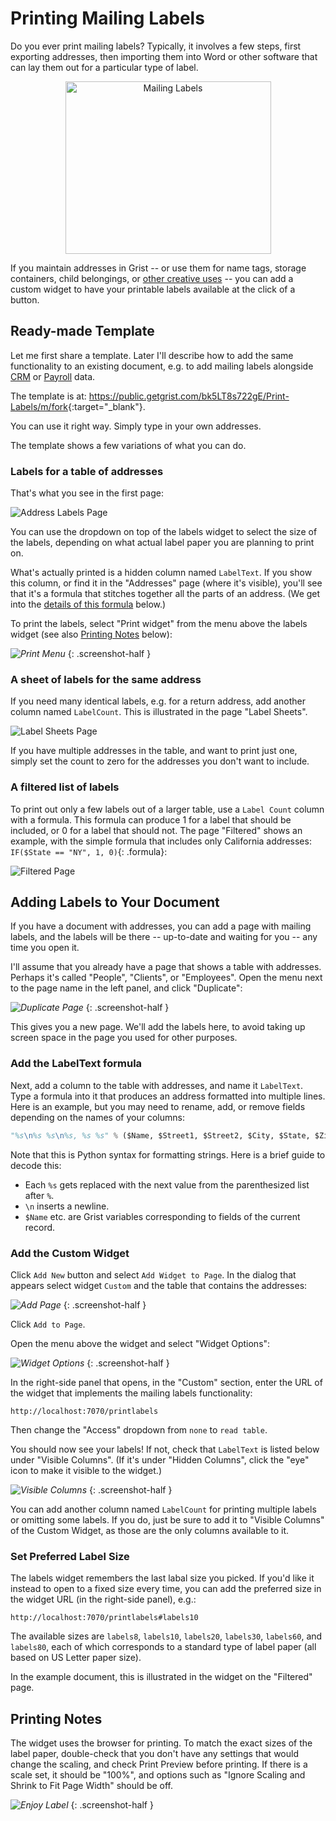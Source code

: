 # Printing Mailing Labels

Do you ever print mailing labels? Typically, it involves a few steps, first exporting
addresses, then importing them into Word or other software that can lay them out for a particular
type of label.

<center>
<img src="/examples/images/2020-10-print-labels/labels-intro.png" alt="Mailing Labels" width=329 height=276>
</center>

If you maintain addresses in Grist -- or use them for name tags, storage containers, child
belongings, or [other creative uses](https://www.shutterfly.com/designs/7-creative-uses-for-address-labels)
-- you can add a custom widget to have your printable labels available
at the click of a button.

## Ready-made Template

Let me first share a template. Later I'll describe how to add the same functionality to an
existing document, e.g. to add mailing labels alongside [CRM](lightweight-crm.md) or
[Payroll](2020-09-payroll.md) data.

The template is at: <https://public.getgrist.com/bk5LT8s722gE/Print-Labels/m/fork>{:target="\_blank"}.

You can use it right way. Simply type in your own addresses.

The template shows a few variations of what you can do.

### Labels for a table of addresses

That's what you see in the first page:

![Address Labels Page](/examples/images/2020-10-print-labels/address-labels-page.png)

You can use the dropdown on top of the labels widget to select the size of the labels, depending
on what actual label paper you are planning to print on.

What's actually printed is a hidden column named `LabelText`. If you show this column, or find it
in the "Addresses" page (where it's visible), you'll see that it's a formula that stitches
together all the parts of an address. (We get into the
[details of this formula](#add-the-labeltext-formula) below.)

To print the labels, select "Print widget" from the menu above the labels widget (see also
[Printing Notes](#printing-notes) below):

<span class="screenshot-large">*![Print Menu](/examples/images/2020-10-print-labels/print-menu.png)*</span>
{: .screenshot-half }

### A sheet of labels for the same address

If you need many identical labels, e.g. for a return address, add another column named
`LabelCount`. This is illustrated in the page "Label Sheets".

![Label Sheets Page](/examples/images/2020-10-print-labels/label-sheets-page.png)

If you have multiple addresses in the table, and want to print just one, simply set the count to
zero for the addresses you don't want to include.

### A filtered list of labels

To print out only a few labels out of a larger table, use a
`Label Count` column with a formula. This formula can produce 1 for a label that should be
included, or 0 for a label that should not. The page "Filtered" shows an example, with the simple
formula that includes only California addresses: `IF($State == "NY", 1, 0)`{: .formula}:

![Filtered Page](/examples/images/2020-10-print-labels/filtered-page.png)


## Adding Labels to Your Document

If you have a document with addresses, you can add a page with mailing labels, and the
labels will be there -- up-to-date and waiting for you -- any time you open it.

I'll assume that you already have a page that shows a table with addresses. Perhaps it's called
"People", "Clients", or "Employees". Open the menu next to the page name in the left
panel, and click "Duplicate":

<span class="screenshot-large">*![Duplicate Page](/examples/images/2020-10-print-labels/duplicate-page.png)*</span>
{: .screenshot-half }

This gives you a new page. We'll add the labels here, to avoid taking up screen space in the page
you used for other purposes.

### Add the LabelText formula

Next, add a column to the table with addresses, and name it `LabelText`. Type a formula into
it that produces an address formatted into multiple lines. Here is an example, but you may need to
rename, add, or remove fields depending on the names of your columns:

```python
"%s\n%s %s\n%s, %s %s" % ($Name, $Street1, $Street2, $City, $State, $Zip)
```

Note that this is Python syntax for formatting strings. Here is a brief guide to decode this:

- Each `%s` gets replaced with the next value from the parenthesized list after `%`.
- `\n` inserts a newline.
- `$Name` etc. are Grist variables corresponding to fields of the current record.

### Add the Custom Widget

Click `Add New` button and select `Add Widget to Page`. In the dialog that appears select widget `Custom`
and the table that contains the addresses:

<span class="screenshot-large">*![Add Page](/examples/images/2020-10-print-labels/add-page.png)*</span>
{: .screenshot-half }

Click `Add to Page`.

Open the menu above the widget and select "Widget Options":

<span class="screenshot-large">*![Widget Options](/examples/images/2020-10-print-labels/widget-options.png)*</span>
{: .screenshot-half }

In the right-side panel that opens, in the "Custom" section, enter the URL of the widget that
implements the mailing labels functionality:

`http://localhost:7070/printlabels`

Then change the "Access" dropdown from `none` to `read table`.

You should now see your labels! If not, check that `LabelText` is listed below under "Visible
Columns". (If it's under "Hidden Columns", click the "eye" icon to make it visible to the widget.)

<span class="screenshot-large">*![Visible Columns](/examples/images/2020-10-print-labels/visible-columns.png)*</span>
{: .screenshot-half }

You can add another column named `LabelCount` for printing multiple labels or omitting some
labels. If you do, just be sure to add it to "Visible Columns" of the Custom Widget, as those are
the only columns available to it.

### Set Preferred Label Size

The labels widget remembers the last labal size you picked. If you'd like it instead to open to a
fixed size every time, you can add the preferred size in the widget URL (in the right-side panel),
e.g.:

`http://localhost:7070/printlabels#labels10`

The available sizes are `labels8`, `labels10`, `labels20`, `labels30`, `labels60`, and `labels80`,
each of which corresponds to a standard type of label paper (all based on US Letter paper size).

In the example document, this is illustrated in the widget on the "Filtered" page.

## Printing Notes

The widget uses the browser for printing. To match the exact sizes of the label paper,
double-check that you don't have any settings that would change the scaling, and check Print
Preview before printing. If there is a scale set, it should be "100%", and options such as "Ignore
Scaling and Shrink to Fit Page Width" should be off.

<span class="screenshot-large">*![Enjoy Label](/examples/images/2020-10-print-labels/enjoy-label.png)*</span>
{: .screenshot-half }
